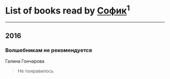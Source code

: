 # List of books read by [Софик](http://vk.com/id37777569)<sup>1</sup>
---

## 2016

### Волшебникам не рекомендуется
Галина Гончарова
> Не понравилось



